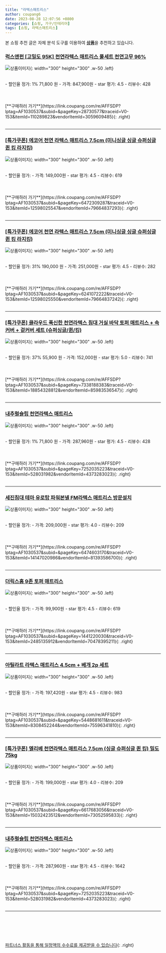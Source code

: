 ```yaml
---
title: "라텍스매트리스"
author: coupang6
date: 2023-08-28 12:07:56 +0800
categories: [쇼핑, 가구/인테리어]
tags: [쇼핑, 라텍스매트리스]
---
```


본 쇼핑 추천 글은 자체 분석 도구를 이용하여 [**상품**](https://link.coupang.com/a/bao1ui)을 추천하고 있습니다.

### [럭스앤펀 [고밀도 95K] 천연라텍스 매트리스 풀세트 천연고무 96%](https://link.coupang.com/re/AFFSDP?lptag=AF1030537&subid=&pageKey=28730577&traceid=V0-153&itemId=110289823&vendorItemId=3059609485)

![상품이미지](https://thumbnail6.coupangcdn.com/thumbnails/remote/230x230ex/image/vendor_inventory/7233/9ec66670ebc9707b2e2692bf1bc3b2ea4b01b01310426e9b91ce773e8b4f.jpg){: width="300" height="300" .w-50 .left}


<br>
- 할인율 정가: 1%  71,800   원
- 가격: 847,900원
- star 평가: 4.5
- 리뷰수: 428
<br>
<br>
<br>
<br>
[**구매하러 가기**](https://link.coupang.com/re/AFFSDP?lptag=AF1030537&subid=&pageKey=28730577&traceid=V0-153&itemId=110289823&vendorItemId=3059609485){: .right}
<br>
<br>

---

### [[특가쿠폰] 에코어 천연 라텍스 매트리스 7.5cm (미니싱글 싱글 슈퍼싱글 퀸 킹 라지킹)](https://link.coupang.com/re/AFFSDP?lptag=AF1030537&subid=&pageKey=6472309287&traceid=V0-153&itemId=12598025547&vendorItemId=79664837293)

![상품이미지](https://thumbnail7.coupangcdn.com/thumbnails/remote/230x230ex/image/vendor_inventory/6a54/6651ac001e2c4406a94d81c532b9c0f07b3790453679c998d0fef59f0f75.jpg){: width="300" height="300" .w-50 .left}


<br>
- 할인율 정가: 
- 가격: 149,000원
- star 평가: 4.5
- 리뷰수: 619
<br>
<br>
<br>
<br>
[**구매하러 가기**](https://link.coupang.com/re/AFFSDP?lptag=AF1030537&subid=&pageKey=6472309287&traceid=V0-153&itemId=12598025547&vendorItemId=79664837293){: .right}
<br>
<br>

---

### [[특가쿠폰] 에코어 천연 라텍스 매트리스 7.5cm (미니싱글 싱글 슈퍼싱글 퀸 킹 라지킹)](https://link.coupang.com/re/AFFSDP?lptag=AF1030537&subid=&pageKey=6241072222&traceid=V0-153&itemId=12598025550&vendorItemId=79664837242)

![상품이미지](https://thumbnail10.coupangcdn.com/thumbnails/remote/230x230ex/image/vendor_inventory/a4cb/080fab5d6373a0d2eb974386af63ef8ff50411b15c14c8cb25d5d32f9ce5.jpg){: width="300" height="300" .w-50 .left}


<br>
- 할인율 정가: 31%  190,000   원
- 가격: 251,000원
- star 평가: 4.5
- 리뷰수: 282
<br>
<br>
<br>
<br>
[**구매하러 가기**](https://link.coupang.com/re/AFFSDP?lptag=AF1030537&subid=&pageKey=6241072222&traceid=V0-153&itemId=12598025550&vendorItemId=79664837242){: .right}
<br>
<br>

---

### [[특가쿠폰] 클라우드 푹신한 천연라텍스 침대 거실 바닥 토퍼 매트리스 + 속커버 + 겉커버 세트 (슈퍼싱글/퀸/킹)](https://link.coupang.com/re/AFFSDP?lptag=AF1030537&subid=&pageKey=7338188383&traceid=V0-153&itemId=18854328812&vendorItemId=85983536547)

![상품이미지](https://thumbnail10.coupangcdn.com/thumbnails/remote/230x230ex/image/vendor_inventory/b119/be3f9bc066bf7df7df1ef12241133ec39e48f3514a8834e845ec1db1b8c4.jpg){: width="300" height="300" .w-50 .left}


<br>
- 할인율 정가: 37%  55,900   원
- 가격: 152,000원
- star 평가: 5.0
- 리뷰수: 741
<br>
<br>
<br>
<br>
[**구매하러 가기**](https://link.coupang.com/re/AFFSDP?lptag=AF1030537&subid=&pageKey=7338188383&traceid=V0-153&itemId=18854328812&vendorItemId=85983536547){: .right}
<br>
<br>

---

### [내추럴슬립 천연라텍스 매트리스](https://link.coupang.com/re/AFFSDP?lptag=AF1030537&subid=&pageKey=7252035223&traceid=V0-153&itemId=528031982&vendorItemId=4373283023)

![상품이미지](https://thumbnail7.coupangcdn.com/thumbnails/remote/230x230ex/image/retail/images/3558205632913122-18338362-27ed-4bca-b036-764d01d14581.jpg){: width="300" height="300" .w-50 .left}


<br>
- 할인율 정가: 1%  71,800   원
- 가격: 287,960원
- star 평가: 4.5
- 리뷰수: 428
<br>
<br>
<br>
<br>
[**구매하러 가기**](https://link.coupang.com/re/AFFSDP?lptag=AF1030537&subid=&pageKey=7252035223&traceid=V0-153&itemId=528031982&vendorItemId=4373283023){: .right}
<br>
<br>

---

### [세진침대 테마 유로탑 파워본넬 FM라텍스 매트리스 방문설치](https://link.coupang.com/re/AFFSDP?lptag=AF1030537&subid=&pageKey=6474603170&traceid=V0-153&itemId=14147020986&vendorItemId=81393586700)

![상품이미지](https://thumbnail9.coupangcdn.com/thumbnails/remote/230x230ex/image/retail/images/2022/04/22/10/0/3a55be00-c506-4f16-9171-04b92d9df080.jpg){: width="300" height="300" .w-50 .left}


<br>
- 할인율 정가: 
- 가격: 209,000원
- star 평가: 4.0
- 리뷰수: 209
<br>
<br>
<br>
<br>
[**구매하러 가기**](https://link.coupang.com/re/AFFSDP?lptag=AF1030537&subid=&pageKey=6474603170&traceid=V0-153&itemId=14147020986&vendorItemId=81393586700){: .right}
<br>
<br>

---

### [더릭스홈 9존 토퍼 매트리스](https://link.coupang.com/re/AFFSDP?lptag=AF1030537&subid=&pageKey=1441220030&traceid=V0-153&itemId=2485135912&vendorItemId=70478395211)

![상품이미지](https://thumbnail7.coupangcdn.com/thumbnails/remote/230x230ex/image/retail/images/100603711440276-b49601be-d84b-45e5-a83e-738550b53713.jpg){: width="300" height="300" .w-50 .left}


<br>
- 할인율 정가: 
- 가격: 99,900원
- star 평가: 4.5
- 리뷰수: 619
<br>
<br>
<br>
<br>
[**구매하러 가기**](https://link.coupang.com/re/AFFSDP?lptag=AF1030537&subid=&pageKey=1441220030&traceid=V0-153&itemId=2485135912&vendorItemId=70478395211){: .right}
<br>
<br>

---

### [아틸라트 라텍스 매트리스 4.5cm + 베개 2p 세트](https://link.coupang.com/re/AFFSDP?lptag=AF1030537&subid=&pageKey=5448681611&traceid=V0-153&itemId=8308452244&vendorItemId=75596341810)

![상품이미지](https://thumbnail6.coupangcdn.com/thumbnails/remote/230x230ex/image/rs_quotation_api/uak11enr/2912971a289e44598df11cfb2ec8ad91.jpg){: width="300" height="300" .w-50 .left}


<br>
- 할인율 정가: 
- 가격: 197,420원
- star 평가: 4.5
- 리뷰수: 983
<br>
<br>
<br>
<br>
[**구매하러 가기**](https://link.coupang.com/re/AFFSDP?lptag=AF1030537&subid=&pageKey=5448681611&traceid=V0-153&itemId=8308452244&vendorItemId=75596341810){: .right}
<br>
<br>

---

### [[특가쿠폰] 엘리베 천연라텍스 매트리스 7.5cm (싱글 슈퍼싱글 퀸 킹) 밀도 75kg](https://link.coupang.com/re/AFFSDP?lptag=AF1030537&subid=&pageKey=6617683056&traceid=V0-153&itemId=15032423512&vendorItemId=73052595833)

![상품이미지](https://thumbnail8.coupangcdn.com/thumbnails/remote/230x230ex/image/vendor_inventory/93cb/4deaf870dff89066a741da50bfaec17c19e02937ec20c3d6f9228498cb17.jpg){: width="300" height="300" .w-50 .left}


<br>
- 할인율 정가: 
- 가격: 199,000원
- star 평가: 4.0
- 리뷰수: 209
<br>
<br>
<br>
<br>
[**구매하러 가기**](https://link.coupang.com/re/AFFSDP?lptag=AF1030537&subid=&pageKey=6617683056&traceid=V0-153&itemId=15032423512&vendorItemId=73052595833){: .right}
<br>
<br>

---

### [내추럴슬립 천연라텍스 매트리스](https://link.coupang.com/re/AFFSDP?lptag=AF1030537&subid=&pageKey=7252035223&traceid=V0-153&itemId=528031982&vendorItemId=4373283023)

![상품이미지](https://thumbnail7.coupangcdn.com/thumbnails/remote/230x230ex/image/retail/images/3558205632913122-18338362-27ed-4bca-b036-764d01d14581.jpg){: width="300" height="300" .w-50 .left}


<br>
- 할인율 정가: 
- 가격: 287,960원
- star 평가: 4.5
- 리뷰수: 1642
<br>
<br>
<br>
<br>
[**구매하러 가기**](https://link.coupang.com/re/AFFSDP?lptag=AF1030537&subid=&pageKey=7252035223&traceid=V0-153&itemId=528031982&vendorItemId=4373283023){: .right}
<br>
<br>

---
<br><br><br><br><br> [파트너스 활동을 통해 일정액의 수수료를 제공받을 수 있습니다](https://link.coupang.com/a/bao1ui){: .right}